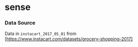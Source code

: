 # sense

### Data Source
Data in `instacart_2017_05_01` from [https://www.instacart.com/datasets/grocery-shopping-2017]